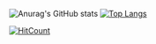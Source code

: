 
![Anurag's GitHub stats](https://github-readme-stats.vercel.app/api?username=Orion-News&show_icons=true&theme=onedark)
[![Top Langs](https://github-readme-stats.vercel.app/api/top-langs/?username=Orion-News&langs_count=8&layout=compact&custom_title=Linguagens)](https://github.com/Orion-News/Orion-News)

[![HitCount](http://hits.dwyl.com/Orion-News/Orion-News.svg)](http://hits.dwyl.com/Orion-News/Orion-News)

